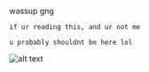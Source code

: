 wassup gng

    if ur reading this, and ur not me
    
    u probably shouldnt be here lol
    
![alt text](https://github.com/trickyok/College-Work/blob/me.png?raw=true)

